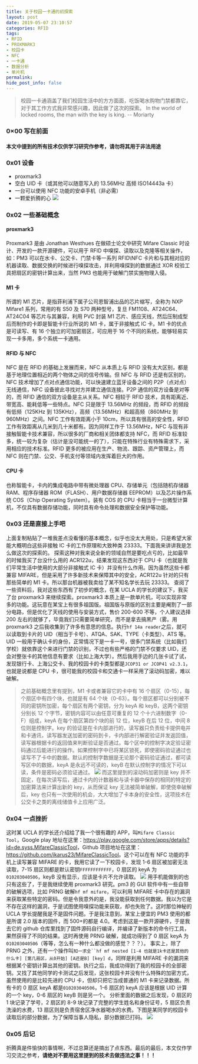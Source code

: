 ```yaml
---
title: 关于校园一卡通的初探索
layout: post
date: 2019-05-07 23:10:57
categories: RFID
tags:
- RFID
- PROXMARK3
- 校园卡
- NFC
- 一卡通
- 数据分析
- 单片机
permalink:
hide_post_info: false
---
```

> 校园一卡通涵盖了我们校园生活中的方方面面，吃饭喝水购物门禁都靠它，对于其工作方式我非常感兴趣，因此做了这次的探索。
>In the world of locked rooms, the man with the key is king.
>-- Moriarty

<!--More-->

### 0×00 写在前面

#### 本文中提到的所有技术仅供学习研究作参考，**请勿将其用于非法用途**

### 0x01 设备

* proxmark3
* 空白 UID 卡（或其他可以随意写入的 13.56MHz 高频 ISO14443a 卡）
* 一台可以使用 NFC 功能的安卓手机（非必需）
* 一颗爱折腾的心
![](/images/posts/2019/05/PM3.jpg)

### 0x02 一些基础概念

#### proxmark3

Proxmark3 是由 Jonathan Westhues 在做硕士论文中研究 Mifare Classic 时设计、开发的一款开源硬件，可以用于 RFID 中嗅探、读取以及克隆等相关操作，如：PM3 可以在水卡、公交卡、门禁卡等一系列 RFID\NFC 卡片和与其相对应的机器读取、数据交换的时候进行嗅探攻击，并利用嗅探到的数据通过 XOR 校验工具把扇区的密钥计算出来，当然 PM3 也能用于破解门禁实施物理入侵。

#### M1 卡

所谓的 M1 芯片，是指菲利浦下属子公司恩智浦出品的芯片缩写，全称为 NXP Mifare1 系列，常用的有 S50 及 S70 两种型号，复旦 FM1108、AT24C64、AT24C04 等芯片与其兼容，利用 PVC 封装 M1 芯片、感应天线，然后压制成型后而制作的卡即是智能卡行业所说的 M1 卡，属于非接触式 IC 卡。M1 卡的优点是可读写、有 16 个独立的可加密扇区，可应用于 16 个不同的系统，能够轻易实现一卡多用，多个系统一卡通用。

#### RFID 与 NFC

NFC 是在 RFID 的基础上发展而来，NFC 从本质上与 RFID 没有太大区别，都是基于地理位置相近的两个物体之间的信号传输。但 NFC 与 RFID 还是有区别的，NFC 技术增加了点对点通信功能，可以快速建立蓝牙设备之间的 P2P（点对点）无线通信，NFC 设备彼此寻找对方并建立通信连接。P2P 通信的双方设备是对等的，而 RFID 通信的双方设备是主从关系。NFC 相较于 RFID 技术，具有距离近、带宽高、能耗低等一些特点。NFC 只是限于 13.56MHz 的频段，而 RFID 的频段有低频（125KHz 到 135KHz），高频（13.56MHz）和超高频（860MHz 到 960MHz）之间。NFC 工作有效距离小于 10cm，所以具有很高的安全性，RFID 工作有效距离从几米到几十米都有。因为同样工作于 13.56MHz，NFC 与现有非接触智能卡技术兼容，所以很多的厂商和相关团体都支持 NFC，而 RFID 标准较多，统一较为复杂（估计是没可能统一的了），只能在特殊行业有特殊需求下，采用相应的技术标准。RFID 更多的被应用在生产、物流、跟踪、资产管理上，而 NFC 则在门禁、公交、手机支付等领域内发挥着巨大的作用。

#### CPU 卡

也称智能卡，卡内的集成电路中带有微处理器 CPU、存储单元（包括随机存储器 RAM、程序存储器 ROM（FLASH）、用户数据存储器 EEPROM）以及芯片操作系统 COS（Chip Operating System）。装有 COS 的 CPU 卡相当于一台微型计算机，不仅具有数据存储功能，同时具有命令处理和数据安全保护等功能。

### 0x03 还是直接上手吧

上面复制粘贴了一堆我差点没看懂的基本概念，似乎也没太大用处，只是希望大家能大概明白这些非接触 IC 卡的工作原理和大致种类 23333。下面我来讲讲我是怎么做这次的探索的。
探索这种对我来说全新的领域自然是要吃点亏的，比如最早的时候我买了台没什么用的 ACR122u，结果发现这东西对于 CPU 卡（也就是我们平常生活中使用的大部分非接触式 IC 卡）并没有什么作用。因为虽然这些卡都兼容 MIFARE，但是采用了许多新技术来保障其中的安全，ACR122u 针对的只有那些简单的 M1 卡。所以那台机器被我卖给了某不知名学长去玩 23333。
查阅了一些资料后，我对这些东西有了初步的概念，在某 UCLA 的学长的建议下，我买了台 proxmark3 来继续探索。proxmark3 本质上是一款单片机，可以实现非常多的功能。这玩意在某宝上有很多祖国版。祖国版与原版的区别主要是阉割了一部分电路，但是优化了天线的使用与安装方式，售价 200-600 不等，个人建议选择 200 左右的就够了，毕竟我们只需要简单研究，而不是拿去搞黑产（雾。用 proxmark3 之后我收集到了许多有意思的信息。执行`hf 14a reader`之后，就可以读取到卡片的 UID（相当于卡号）、ATQA、SAK、TYPE（卡类型）、ATS 等。UID 一般用于确认卡的身份，正常情况下是一卡一号，很多门禁系统（比如我们学校）就依靠这个来进行门禁的识别，不过也有些严格的门禁不仅要求 UID，还会对整张卡的其他信息有要求（比如上海大学）。然后我用手边的几张卡试了试，发现银行卡、上海公交卡、我的校园卡的卡类型都是`JCOP31 or JCOP41 v2.3.1`，也就是说都是 CPU 卡，很可能我的校园卡和交通卡一样采用了滚动码加密，难以破解。
> 之前基础概念里有提到，M1 卡或者兼容它的卡中有 16 个扇区（0-15），每个扇区中有四个块，也就是有 64 个块（0-63）。每个扇区都可以分别被不同的密钥所加密，每个扇区有两个密钥，分为 keyA 和 keyB，这两个密钥分别长 12 个字节，密钥内容可以由任意可重复的 12 个十六进制数字（0-F）组成，keyA 在每个扇区第四个块的前 12 位，keyB 在后 12 位，中间 8 位则是控制字。key 的验证是在卡内部进行的，读写器只负责给卡提供电并和卡通讯，读写器发送加密的密码到卡，卡内部进行解密验证并发返回值，读写器根据卡的返回值来判断验证是否通过。每个区中的控制字决定验证密码通过后能进行的操作。如果控制字中已将某区锁死，即使密码验证通过也读写不了卡中的数据。默认的控制字数据是无论那个密码验证通过，都可读写区中的数据，keyA 是永远不可读的，keyB 在默认控制字的情况下可以读，条件是密码必须验证通过。
![](/images/posts/2019/05/blocks_sheet.jpg)
>而这里提到的滚动码加密则是 key 并不固定，在每次读写后，通过卡内的计数器和与读卡器中保存的相同的特定的加密算法来计算出新的 key，从而保证 key 无法被简单破解，即使侥幸破解后，key 也只有一次使用的机会，大大增加了卡本身的安全性，这项技术在公交卡之类的离线储值卡上应用广泛。

### 0x04 一点挫折

这时某 UCLA 的学长还介绍给了我一个很有趣的 APP，叫`Mifare Classic Tool`，Google play 地址在这里：<https://play.google.com/store/apps/details?id=de.syss.MifareClassicTool>，Github 项目地址在这里：<https://github.com/ikarus23/MifareClassicTool>。这个可以在有 NFC 功能的手机上读写兼容 MIFARE 的卡，我用它读了一下校园卡，发现 1-6 扇区被加密无法读取，7-15 扇区则都是默认密钥`FFFFFFFFFFFF`，0 扇区的 keyA 为`010203040506`，keyB 没有显示，应该是卡片不允许读取。
![](/images/posts/2019/05/MCT_results.jpg)
用手机能做到的也只有这些了，于是我继续使用 proxmark3 研究。pm3 的 GUI 软件中有一些自带的破解选项，比如 PRNG 破解`hf mf mifare`，可以利用 MIFARE 卡中存在的漏洞来获取某些特定的密码。但是令我意外的是，我没能获取到任何数据。我以为它是不存在这样的漏洞，于是试图使用嗅探功能来获取，却也失败了。这时那位神秘的 UCLA 学长提醒我是不是固件问题。于是我注意到，某宝上便宜的 PM3 使用的都是所谓 2.0 版本的固件，而 500+的都是 4.0。考虑到这是一款开源硬件，于是我去它的 github 仓库里找到了固件源码自行编译，并编译了新版本的命令行工具，果然获得了不同的结果。这时再使用 PRNG 破解，就成功得到了 0 扇区 keyA 为`010203040506`（等等，怎么有一种什么都没做的感觉？？？）。
事实上，除了 PRNG 之外，还有一个操作叫`知一求全``hf mf nested [1-4 也就是1k卡还是其他的什么卡] [第几扇区，从0开始] [A还是B] [key] d`，同样是利用 MIFARE 卡的漏洞来根据某个密钥计算出其他的密钥。执行之后，我成功得到了我的校园卡的全部密钥。又找了其他同学的卡测试之后发现，这张校园卡并没有什么特殊的加密方式，虽然使用的是比较先进的 CPU 卡，但却只把它当成普通的 M1 卡来记录数据。所有卡的 0 扇区 keyA 都是`010203040506`，1-6 扇区的 keyA 应该是根据 UID 计算的一个 key，0-6 扇区的 keyB 则是另一个。
分析里面的数据之后发现，0 扇区的 1 块记录了学号，2 扇区的 8-9 块记录了完整的学生姓名和身份证号，5 扇区负责洗澡的水费，13 扇区则是负责宿舍区净水器喝水的水费。下图是某同学的校园卡读取后的部分数据，为了保障当事人隐私，部分数据已打码。
![](/images/posts/2019/05/dump_data.jpg)

### 0x05 后记

折腾真是件愉快的事情啊，不过总算还是搞出了点东西。最后的最后，本文仅作学习交流之参考，**请绝对不要用这里提到的技术去做违法之事！！！**
